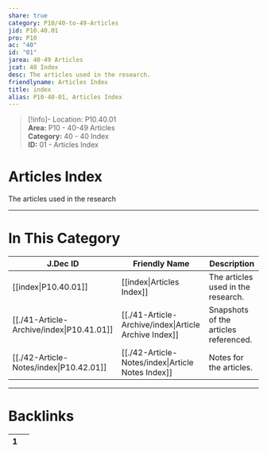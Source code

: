 ```yaml
---  
share: true  
category: P10/40-to-49-Articles  
jid: P10.40.01  
pro: P10  
ac: "40"  
id: "01"  
jarea: 40-49 Articles  
jcat: 40 Index  
desc: The articles used in the research.  
friendlyname: Articles Index  
title: index  
alias: P10-40-01, Articles Index  
---  
```

  
>[!info]- Location: P10.40.01  
>**Area:** P10 - 40-49 Articles  
>**Category:** 40 - 40 Index  
>**ID:** 01 - Articles Index  
  
# Articles Index  
  
The articles used in the research  
  
  
  
---  
# In This Category  
  
| J.Dec ID                                                                                         | Friendly Name                                                                                                | Description                           |  
| ------------------------------------------------------------------------------------------------ | ------------------------------------------------------------------------------------------------------------ | ------------------------------------- |  
| [[index\|P10.40.01]]                    | [[index\|Articles Index]]                           | The articles used in the research.    |  
| [[./41-Article-Archive/index\|P10.41.01]] | [[./41-Article-Archive/index\|Article Archive Index]] | Snapshots of the articles referenced. |  
| [[./42-Article-Notes/index\|P10.42.01]]   | [[./42-Article-Notes/index\|Article Notes Index]]     | Notes for the articles.               |  
  
  
---  
# Backlinks  
<div><table class="dataview table-view-table"><thead class="table-view-thead"><tr class="table-view-tr-header"><th class="table-view-th"><span></span><span class="dataview small-text">1</span></th><th class="table-view-th"><span></span></th></tr></thead><tbody class="table-view-tbody"></tbody></table></div>